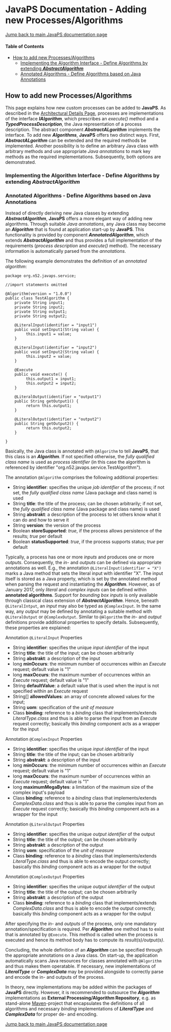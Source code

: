 JavaPS Documentation - Adding new Processes/Algorithms
======================================================

[Jump back to main JavaPS documentation page](../JavaPS_Documentation.markdown)

#### Table of Contents

<!-- START doctoc generated TOC please keep comment here to allow auto update -->
<!-- DON'T EDIT THIS SECTION, INSTEAD RE-RUN doctoc TO UPDATE -->
<!-- DON'T EDIT THIS SECTION, INSTEAD RE-RUN doctoc TO UPDATE -->

- [How to add new Processes/Algorithms](#how-to-add-new-processesalgorithms)
  - [Implementing the Algorithm Interface - Define Algorithms by extending ***AbstractAlgorithm***](#implementing-the-algorithm-interface---define-algorithms-by-extending-abstractalgorithm)
  - [Annotated Algorithms - Define Algorithms based on Java Annotations](#annotated-algorithms---define-algorithms-based-on-java-annotations)

<!-- END doctoc generated TOC please keep comment here to allow auto update -->

How to add new Processes/Algorithms
-----------------------------------

This page explains how new custom processes can be added to **JavaPS**. As described in the [Architectural Details Page](../architecture/architecture.markdown), processes are implementations of the interface ***IAlgorithm***, which prescribes an *execute()* method and a ***TypedProcessDescription***, the Java representation of a process description. The abstract component ***AbstractALgorithm*** implements the interface. To add new ***Algorithms***, **JavaPS** offers two distinct ways. First, ***AbstractALgorithm*** can be extended and the required methods be implemented. Another possibility is to define an arbitrary Java class with arbitrary methods and use appropriate *Java annotations* to mark key methods as the required implementations. Subsequently, both options are demonstrated.

### Implementing the Algorithm Interface - Define Algorithms by extending ***AbstractAlgorithm***

### Annotated Algorithms - Define Algorithms based on Java Annotations

Instead of directly deriving new Java classes by extending ***AbstractAlgorithm***, **JavaPS** offers a more elegant way of adding new algorithms. Through suitable *Java annotations*, any Java class may become an ***Algorithm*** that is found at application start-up by **JavaPS**. This functionality is provided by component ***AnnotatedAlgorithm***, which extends ***AbstractAlgorithm*** and thus provides a full implementation of the requirements (*process description* and *execute()* method). The necessary information is automatically parsed from the *annotations*.

The following example demonstrates the definition of an *annotated algorithm*:

```
package org.n52.javaps.service;

//import statements omitted

@Algorithm(version = "1.0.0")
public class TestAlgorithm {
    private String input1;
    private String input2;
    private String output1;
    private String output2;

    @LiteralInput(identifier = "input1")
    public void setInput1(String value) {
         this.input1 = value;
    }

    @LiteralInput(identifier = "input2")
    public void setInput2(String value) {
         this.input2 = value;
    }

    @Execute
    public void execute() {
         this.output1 = input1;
         this.output2 = input2;
    }

    @LiteralOutput(identifier = "output1")
    public String getOutput1() {
         return this.output1;
    }

    @LiteralOutput(identifier = "output2")
    public String getOutput2() {
         return this.output2;
    }

}
```

Basically, the Java class is annotated with `@Algorithm` to tell **JavaPS**, that this class is an ***Algorithm***. If not specified otherwise, the *fully qualified class name* is used as *process identifier* (in this case the algorithm is referenced by identifier "org.n52.javaps.service.TestAlgorithm").

The annotation `@Algorithm` comprises the following additional properties:

-	String **identifier**: specifies the unique *job identifier* of the process; if not set, the *fully qualified class name* (Java package and class name) is used
-	String **title**: the title of the process; can be chosen arbitrarily; if not set, the *fully qualified class name* (Java package and class name) is used
-	String **abstrakt**: a description of the process to let others know what it can do and how to serve it
-	String **version**: the version of the process
-	Boolean **storeSupported**: *true*, if the process allows persistence of the results; *true* per default
-	Boolean **statusSupported**: *true*, if the process supports status; *true* per default

Typically, a process has one or more *inputs* and produces one or more *outputs*. Consequently, the *in-* and *outputs* can be defined via appropriate annotations as well. E.g., the annotation `@LiteralInput(identifier = "X")` marks a Java method that sets the literal input with identifier "X". The input itself is stored as a Java property, which is set by the annotated method when parsing the request and instantiating the ***Algorithm***. However, as of January 2017, only *literal* and *complex inputs* can be defined within **annotated algorithms**. Support for *bounding box inputs* is only available through classical class extension of ***AbstractAlgorithm***. Hence, beneath `@LiteralIntput`, an *input* may also be typed as `@ComplexInput`. In the same way, any *output* may be defined by annotating a suitable method with `@LiteralOutput` or `@ComplexOutput`. Similar to `@Algorithm` the *in-* and *output* definitions provide additional properties to specify details. Subsequently, these properties are explained:

Annotation `@LiteralInput` Properties

-	String **identifier**: specifies the unique *input identifier* of the input
-	String **title**: the title of the input; can be chosen arbitrarily
-	String **abstrakt**: a description of the input
-	long **minOccurs**: the minimum number of occurrences within an *Execute* request; default value is "1"
-	long **maxOccurs**: the maximum number of occurrences within an *Execute* request; default value is "1"
-	String **defaultValue**: a default value that is used when the input is not specified within an *Execute* request
-	String[] **allowedValues**: an array of concrete allowed values for the input;
-	String **uom**: specification of the *unit of measure*
-	Class **binding**: reference to a *binding* class that implements/extends *LiteralType.class* and thus is able to parse the input from an *Execute* request correctly; basically this *binding* component acts as a wrapper for the input

Annotation `@ComplexInput` Properties

-	String **identifier**: specifies the unique *input identifier* of the input
-	String **title**: the title of the input; can be chosen arbitrarily
-	String **abstrakt**: a description of the input
-	long **minOccurs**: the minimum number of occurrences within an *Execute* request; default value is "1"
-	long **maxOccurs**: the maximum number of occurrences within an *Execute* request; default value is "1"
-	long **maximumMegaBytes**: a limitation of the maximum size of the complex input's payload
-	Class **binding**: reference to a *binding* class that implements/extends *ComplexData.class* and thus is able to parse the complex input from an *Execute* request correctly; basically this *binding* component acts as a wrapper for the input

Annotation `@LiteralOutput` Properties

-	String **identifier**: specifies the unique *output identifier* of the output
-	String **title**: the title of the output; can be chosen arbitrarily
-	String **abstrakt**: a description of the output
-	String **uom**: specification of the *unit of measure*
-	Class **binding**: reference to a *binding* class that implements/extends *LiteralType.class* and thus is able to encode the output correctly; basically this *binding* component acts as a wrapper for the output

Annotation `@ComplexOutput` Properties

-	String **identifier**: specifies the unique *output identifier* of the output
-	String **title**: the title of the output; can be chosen arbitrarily
-	String **abstrakt**: a description of the output
-	Class **binding**: reference to a *binding* class that implements/extends *ComplexData.class* and thus is able to encode the output correctly; basically this *binding* component acts as a wrapper for the output

After specifying the *in-* and *outputs* of the process, only one mandatory annotation/specification is required. Per ***Algorithm*** one method has to exist that is annotated by `@Execute`. This method is called when the process is executed and hence its method body has to compute its *result(s)/output(s)*.

Concluding, the whole definition of an ***Algorithm*** can be specified through the appropriate annotations on a Java class. On start-up, the application automatically scans Java resources for classes annotated with `@Algorithm` and thus makes them operatable. If necessary, new implementations of ***LiteralType*** or ***ComplexData*** may be provided alongside to correctly parse and encode the in- and outputs of the process.

In theory, new implementations may be added within the packages of **JavaPS** directly. However, it is recommended to outsource the ***Algorithm*** implementations as **External Processing/Algorithm Repository**, e.g. as stand-alone [Maven](https://maven.apache.org/)-project that encapsulates the definitions of all algorithms and necessary *binding* implementations of ***LiteralType*** and ***ComplexData*** for proper de- and encoding.

[Jump back to main JavaPS documentation page](../JavaPS_Documentation.markdown)
